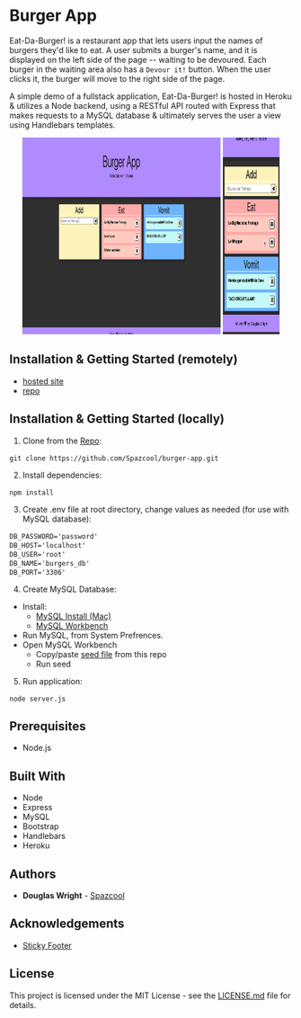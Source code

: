 # Burger App

Eat-Da-Burger! is a restaurant app that lets users input the names of burgers they'd like to eat. A user submits a burger's name, and it is displayed on the left side of the page -- waiting to be devoured. Each burger in the waiting area also has a `Devour it!` button. When the user clicks it, the burger will move to the right side of the page.

A simple demo of a fullstack application, Eat-Da-Burger! is hosted in Heroku & utilizes a Node backend, using a RESTful API routed with Express that makes requests to a MySQL database & ultimately serves the user a view using Handlebars templates.

<p align="center">
   <img width="70%" height="350vh" src="./public/assets/images/desktop.gif"/>
   <img width="20%" height="350vh" src="./public/assets/images/mobile.gif"/>
</p>

## Installation & Getting Started (remotely)
* [hosted site](https://add-devour-vomit-burger.herokuapp.com)
* [repo](https://github.com/Spazcool/burger-app)

## Installation & Getting Started (locally)

1. Clone from the [Repo](https://github.com/Spazcool/burger-app): 
  ```
  git clone https://github.com/Spazcool/burger-app.git
  ```
2. Install dependencies:
  ```
  npm install
  ```
3. Create .env file at root directory, change values as needed (for use with MySQL database):
  ```
  DB_PASSWORD='password'
  DB_HOST='localhost'
  DB_USER='root'
  DB_NAME='burgers_db'
  DB_PORT='3306'
  ```
4. Create MySQL Database:
  * Install: 
    * [MySQL Install (Mac)](https://dev.mysql.com/doc/mysql-osx-excerpt/5.7/en/osx-installation-pkg.html)
    * [MySQL Workbench](https://www.mysql.com/products/workbench/)
  * Run MySQL, from System Prefrences.
  * Open MySQL Workbench
    * Copy/paste [seed file](db/seed.sql) from this repo
    * Run seed

5. Run application:

  ```
  node server.js
  ```

## Prerequisites

* Node.js

## Built With

* Node
* Express
* MySQL
* Bootstrap
* Handlebars
* Heroku

## Authors

* **Douglas Wright** - [Spazcool](https://github.com/Spazcool)

## Acknowledgements

* [Sticky Footer](https://getbootstrap.com/docs/4.0/examples/sticky-footer/) 

## License

This project is licensed under the MIT License - see the [LICENSE.md](LICENSE.md) file for details.
